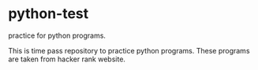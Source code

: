 # python-test

practice for python programs.

This is time pass repository to practice python programs.
These programs are taken from hacker rank website.